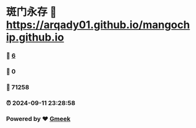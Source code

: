 # 斑门永存 :link: https://arqady01.github.io/mangochip.github.io 
### :page_facing_up: [6](https://arqady01.github.io/mangochip.github.io/tag.html) 
### :speech_balloon: 0 
### :hibiscus: 71258 
### :alarm_clock: 2024-09-11 23:28:58 
### Powered by :heart: [Gmeek](https://github.com/Meekdai/Gmeek)
